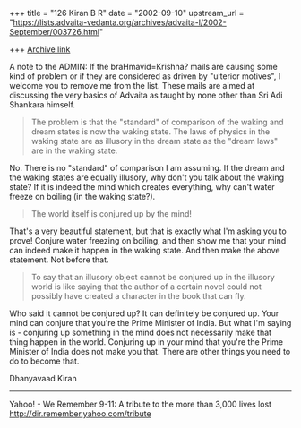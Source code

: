 +++
title = "126 Kiran B R"
date = "2002-09-10"
upstream_url = "https://lists.advaita-vedanta.org/archives/advaita-l/2002-September/003726.html"

+++
[Archive link](https://lists.advaita-vedanta.org/archives/advaita-l/2002-September/003726.html)

A note to the ADMIN: If the braHmavid=Krishna? mails
are causing some kind of problem or if they are
considered as driven by "ulterior motives", I welcome
you to remove me from the list. These mails are aimed
at discussing the very basics of Advaita as taught by
none other than Sri Adi Shankara himself.

> The problem is that the "standard" of comparison of
> the waking and dream states is now the waking state.
> The laws of physics in the waking state are as
> illusory in the dream state as the "dream laws" are
> in
> the waking state.
>

No. There is no "standard" of comparison I am
assuming. If the dream and the waking states are
equally illusory, why don't you talk about the waking
state? If it is indeed the mind which creates
everything, why can't water freeze on boiling (in the
waking state?).

> The world itself is conjured up by the mind!

That's a very beautiful statement, but that is exactly
what I'm asking you to prove! Conjure water freezing
on boiling, and then show me that your mind can indeed
make it happen in the waking state. And then make the
above statement. Not before that.

>
> To say that an illusory object cannot be conjured up
> in the illusory world is like saying that the author
> of a certain novel could not possibly have created a
> character in the book that can fly.

Who said it cannot be conjured up? It can definitely
be conjured up. Your mind can conjure that you're the
Prime Minister of India. But what I'm saying is -
conjuring up something in the mind does not
necessarily make that thing happen in the world.
Conjuring up in your mind that you're the Prime
Minister of India does not make you that. There are
other things you need to do to become that.

Dhanyavaad
Kiran


__________________________________________________
Yahoo! - We Remember
9-11: A tribute to the more than 3,000 lives lost
http://dir.remember.yahoo.com/tribute


